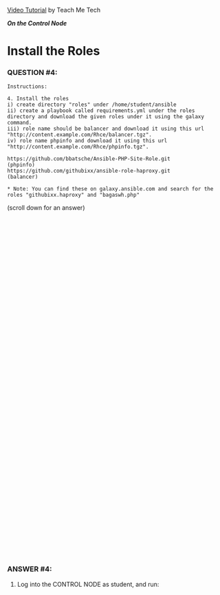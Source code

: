 <a href="https://www.youtube.com/watch?v=jOUqUUuca0w&list=PLYB6dfdhWDePZf4fd4YgGGtSX_vHKv5vz&index=5">Video Tutorial</a> by Teach Me Tech

***On the Control Node***

# Install the Roles
### QUESTION #4:
```
Instructions:

4. Install the roles
i) create directory "roles" under /home/student/ansible
ii) create a playbook called requirements.yml under the roles directory and download the given roles under it using the galaxy command.
iii) role name should be balancer and download it using this url "http://content.example.com/Rhce/balancer.tgz".
iv) role name phpinfo and download it using this url "http://content.example.com/Rhce/phpinfo.tgz".

https://github.com/bbatsche/Ansible-PHP-Site-Role.git            (phpinfo)
https://github.com/githubixx/ansible-role-haproxy.git            (balancer)

* Note: You can find these on galaxy.ansible.com and search for the roles "githubixx.haproxy" and "bagaswh.php"
```

(scroll down for an answer)
<br/><br/><br/><br/><br/><br/><br/><br/><br/><br/><br/><br/><br/><br/><br/><br/><br/><br/><br/><br/><br/><br/><br/><br/>
<br/><br/><br/><br/><br/><br/><br/><br/><br/><br/><br/><br/><br/><br/><br/><br/><br/><br/><br/><br/><br/><br/><br/><br/>

### ANSWER #4:

1) Log into the CONTROL NODE as student, and run:
